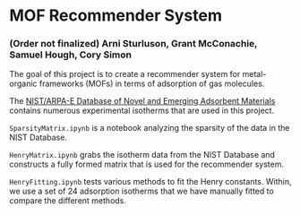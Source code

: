 # MOF Recommender System
### (Order not finalized) Arni Sturluson, Grant McConachie, Samuel Hough, Cory Simon

The goal of this project is to create a recommender system for metal-organic frameworks (MOFs) in terms of adsorption of gas molecules.

The [NIST/ARPA-E Database of Novel and Emerging Adsorbent Materials](https://adsorbents.nist.gov/isodb/index.php#home) contains numerous experimental isotherms that are used in this project.

`SparsityMatrix.ipynb` is a notebook analyzing the sparsity of the data in the NIST Database.

`HenryMatrix.ipynb` grabs the isotherm data from the NIST Database and constructs a fully formed matrix that is used for the recommender system.

`HenryFitting.ipynb` tests various methods to fit the Henry constants. Within, we use a set of 24 adsorption isotherms that we have manually fitted to compare the different methods.
